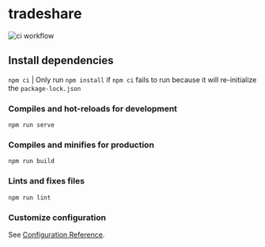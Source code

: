 # tradeshare
![ci workflow](https://github.com/bowe99/TradeShare/actions/workflows/node.js.yml/badge.svg)

## Install dependencies

`npm ci` | Only run `npm install` if `npm ci` fails to run because it will re-initialize the `package-lock.json`

### Compiles and hot-reloads for development
```
npm run serve
```

### Compiles and minifies for production
```
npm run build
```

### Lints and fixes files
```
npm run lint
```

### Customize configuration
See [Configuration Reference](https://cli.vuejs.org/config/).

